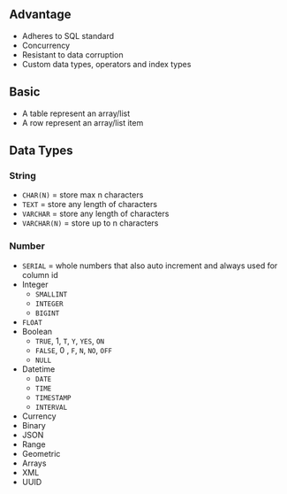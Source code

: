 ## Advantage

- Adheres to SQL standard
- Concurrency
- Resistant to data corruption
- Custom data types, operators and index types

## Basic

- A table represent an array/list
- A row represent an array/list item

## Data Types

### String

- `CHAR(N)` = store max n characters
- `TEXT` = store any length of characters
- `VARCHAR` = store any length of characters
- `VARCHAR(N)` = store up to n characters

### Number

- `SERIAL` = whole numbers that also auto increment and always used for column id
- Integer
  - `SMALLINT`
  - `INTEGER`
  - `BIGINT`
- `FLOAT`
- Boolean
  - `TRUE`, 1, `T`, `Y`, `YES`, `ON`
  - `FALSE`, 0 , `F`, `N`, `NO`, `OFF`
  - `NULL`
- Datetime
  - `DATE`
  - `TIME`
  - `TIMESTAMP`
  - `INTERVAL`
- Currency
- Binary
- JSON
- Range
- Geometric
- Arrays
- XML
- UUID
